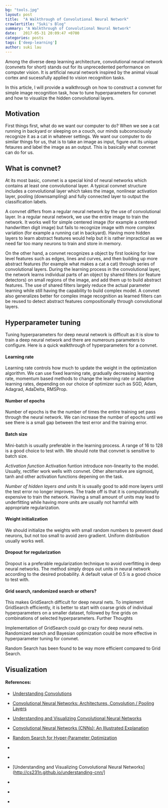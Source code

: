 ```yaml
---
bg: "tools.jpg"
layout: post
title:  "A Walkthrough of Convolutional Neural Network"
crawlertitle: "Suki's Blog"
summary: "A Walkthrough of Convolutional Neural Network"
date:   2017-05-31 20:09:47 +0700
categories: posts
tags: ['deep-learning']
author: suki lau
---
```


Among the diverse deep learning architecture, convolutional neural network (convnets for short) stands out for its unprecedented performance on computer vision. It is artificial neural network inspired by the animal visual cortex and sucessfully applied to vision recognition tasks. 

In this article, I will provide a walkthrough on how to construct a convnet for simple image recognition task, how to tune hyperparameters for convnet and how to visualize the hidden convolutional layers. 


## Motivation

First things first, what do we want our computer to do?  When we see a cat running in backyard or sleeping on a couch, our minds subconsciously recognize it as a cat in whatever settings. We want our computer to do similar things for us, that is to take an image as input, figure out its unique fetaures and label the image as an output.  This is basically what convnet can do for us. 


## What is convnet?

At its most basic, convnet is a special kind of neural networks which contains at least one convolutional layer. A typical convnet structure includes a convolutional layer which takes the image, nonlinear activation layer, pooling (downsampling) and fully connected layer to output the classification labels.

A convnet differs from a regular neural network by the use of convolutional layer. In a regular neural network, we use the entire image to train the network. It works well for simple centered image (for example a centered handwritten digit image) but fails to recognize image with more complex variation (for example a running cat in backyard). Having more hidden layers to learn abstract features would help but it is rather impractical as we need far too many neurons to train and store in memory.

On the other hand, a convnet recognizes a object by first looking for low level features such as edges, lines and curves, and then building up more abstract features (for example what makes a cat a cat) through series of convolutional layers. During the learning process in the convolutional layer, the network learns individual parts of an object by shared filters (or feature detectors) on small regions of the image, and add them up to build abstract features. The use of shared filters largely reduce the actual parameter learning while still having the capability to build complex model. A convnet also generalizes better for complex image recognition as learned filters can be reused to detect abstract features compositionally through convolutional layers.


## Hyperparameter tuning

Tuning hyperparameters for deep neural network is difficult as it is slow to train a deep neural network and there are numerours parameters to configure. Here is a quick walkthrough of hyperparameters for a convnet.

#### Learning rate
Learning rate controls how much to update the weight in the optimization algorithm.  We can use fixed learning rate, gradually decreasing learning rate, momentum based methods to change the learning rate or adaptive learning rates, depending on our choice of optimizer such as SGD, Adam, Adagrad, AdaDelta, RMSProp.

#### Number of epochs
Number of epochs is the the number of times the entire training set pass through the neural network. We can increase the number of epochs until we see there is a small gap between the test error and the training error.

#### Batch size	
Mini-batch is usually preferable in the learning process. A range of 16 to 128 is a good choice to test with. We should note that convnet is sensitive to batch size.

*Activation function*
Activation funtion introduce non-linearity to the model. Usually, rectifier work wells with convnet. Other alternative are sigmoid, tanh and other activation functions depening on the task.

*Number of hidden layers and units*
It is usually good to add more layers until the test error no longer improves. The trade off is that it is computationally expensive to train the network.  Having a small amount of units may lead to underfitting while having more units are usually not harmful with appropriate regularization. 

#### Weight initialization
We should initialize the weights with small random numbers to prevent dead neurons, but not too small to avoid zero gradient. Uniform distribution usually works well.

#### Dropout for regularization
Dropout is a preferable regularization technique to avoid overfitting in deep neural networks. The method simply drops out units in neural network according to the desired probability. A default value of 0.5 is a good choice to test with.






#### Grid search, randomized search or others?
This makes GridSearch difficult for deep neural nets.
To implement GridSearch efficiently, it is better to start with coarse grids of individual hyperparameters on a smaller dataset, followed by fine grids on combinations of selected hyperparameters.
Further Thoughts

Implementation of GridSearch could go crazy for deep neural nets. Randomized search and Bayesian optimization could be more effective in hyperparameter tuning for convnet. 

Random Search has been found to be way more efficient compared to Grid Search.







## Visualization







#### References:
* [Understanding Convolutions](http://colah.github.io/posts/2014-07-Understanding-Convolutions/)
* [Convolutional Neural Networks: Architectures, Convolution / Pooling Layers](http://cs231n.github.io/convolutional-networks/)
* [Understanding and Visualizing Convolutional Neural Networks](http://cs231n.github.io/understanding-cnn/)
* [Convolutional Neural Networks (CNNs): An Illustrated Explanation](http://xrds.acm.org/blog/2016/06/convolutional-neural-networks-cnns-illustrated-explanation/)
* [Random Search for Hyper-Parameter Optimization](http://www.jmlr.org/papers/volume13/bergstra12a/bergstra12a.pdf)

* [](http://rishy.github.io/ml/2017/01/05/how-to-train-your-dnn/)

* [](https://ml4a.github.io/ml4a/convnets/)
* [Understanding and Visualizing Convolutional Neural Networks](http://cs231n.github.io/understanding-cnn/]
* [](https://medium.com/rants-on-machine-learning/smarter-parameter-sweeps-or-why-grid-search-is-plain-stupid-c17d97a0e881)
* [](https://ml4a.github.io/ml4a/convnets/)
* [](https://ml4a.github.io/ml4a/looking_inside_neural_nets/)
